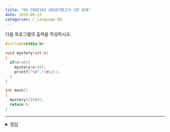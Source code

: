 ```yaml
---
title: "KU COSE101 2018기말고사 2번 문제"
date: 2019-06-13
categories: C_Language KU
---
```


다음 프로그램의 출력을 작성하시오.

~~~c
#include<stdio.h>

void mystery(int n)
{
  if(n!=0){
    mystery(n/10);
    printf("%d",!(n%2));
  }
}

int main()
{
  mystery(23594);
  return 0;
}
~~~

***

<details><summary>정답</summary>
  
{% raw %}

>10001

>mystery(23594)를 실행하면 재귀함수로 계속 들어간다.
>>mystery(2359);
>>>mystery(235);
>>>>mystery(23);
>>>>>mystery(2);
>>>>>>mystery(0); --> if문 들어가지 않고 바로 return

>>>>>n%2가 0이므로, 1을 출력

>>>>n%2가 1이므로, 0을 출력

>>>n%2가 1이므로, 0을 출력

>>n%2가 1이므로, 0을 출력

>n%2가 0이므로, 1을 출력

따라서 10001이 출력된다.

{% endraw %}

</details>
